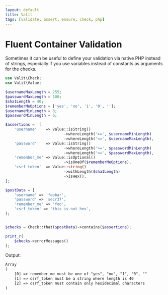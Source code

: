 ```yaml
---
layout: default
title: Valit
tags: [validate, assert, ensure, check, php]
---
```


Fluent Container Validation
===========================

Sometimes it can be useful to define your validation via native PHP instead of strings,
especially if you use variables instead of constants as arguments for the checks.

```php
use Valit\Check;
use Valit\Value;

$usernameMaxLength = 255;
$passwordMaxLength = 100;
$sha1Length = 40;
$rememberMeOptions = ['yes', 'no', '1', '0', ''];
$usernameMinLength = 3;
$passwordMinLength = 6;

$assertions =  [
    'username'    => Value::isString()
                          ->whereLength('>=', $usernameMinLength)
                          ->whereLength('<=', $usernameMaxLength),
    'password'    => Value::isString()
                          ->whereLength('>=', $passwordMinLength)
                          ->whereLength('<=', $passwordMaxLength),
    'remember_me' => Value::isOptional()
                          ->isOneOf($rememberMeOptions),
    'csrf_token'  => Value::string()
                          ->withLength($sha1Length)
                          ->isHex(),
];

$postData = [
    'username' => 'foobar',
    'password' => 'secr37',
    'remember_me' => 'foo',
    'csrf_token' => 'this is not hex',
];


$checks = Check::that($postData)->contains($assertions);

print_r(
    $checks->errorMessages()
);

```

Output:
```txt
Array
(
    [0] => remember_me must be one of "yes", "no", "1", "0", ""
    [1] => csrf_token must be a string where length is 40
    [2] => csrf_token must contain only hexidecimal characters
)
```
